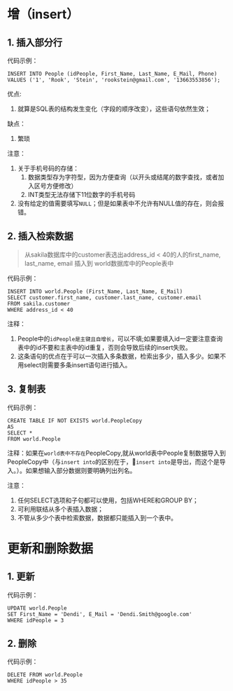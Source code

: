 # 增（insert）
## 1. 插入部分行
代码示例：
```
INSERT INTO People (idPeople, First_Name, Last_Name, E_Mail, Phone)
VALUES ('1', 'Rook', 'Stein', 'rookstein@gmail.com', '13663553856');

```
优点:
1. 就算是SQL表的结构发生变化（字段的顺序改变），这些语句依然生效；

缺点：
1. 繁琐

注意：
1. 关于手机号码的存储：
    1. 数据类型存为字符型，因为方便查询（以开头或结尾的数字查找，或者加入区号方便修改）
    2. INT类型无法存储下11位数字的手机号码
2. 没有给定的值需要填写`NULL`；但是如果表中不允许有NULL值的存在，则会报错。
## 2. 插入检索数据
> 从sakila数据库中的customer表选出address_id < 40的人的first_name, last_name, email 插入到 world数据库中的People表中

代码示例：
```
INSERT INTO world.People (First_Name, Last_Name, E_Mail)
SELECT customer.first_name, customer.last_name, customer.email
FROM sakila.customer
WHERE address_id < 40

```

注释： 
1. People中的`idPeople是主键且自增长`，可以不填;如果要填入id一定要注意查询表中的id不要和主表中的id重复，否则会导致后续的insert失败。
2. 这条语句的优点在于可以一次插入多条数据，检索出多少，插入多少。如果不用select则需要多条insert语句进行插入。

## 3. 复制表
代码示例：
```
CREATE TABLE IF NOT EXISTS world.PeopleCopy
AS
SELECT *
FROM world.People

```
注释：如果在`world表中不存在`PeopleCopy,就从world表中People复制数据导入到PeopleCopy中（与`insert into`的区别在于，`insert into`是导出，而这个是导入。）。如果想输入部分数据则要明确列出列名。

注意：
1. 任何SELECT选项和子句都可以使用，包括WHERE和GROUP BY； 
2. 可利用联结从多个表插入数据； 
3. 不管从多少个表中检索数据，数据都只能插入到一个表中。

# 更新和删除数据
## 1. 更新
代码示例：
```
UPDATE world.People
SET First_Name = 'Dendi', E_Mail = 'Dendi.Smith@google.com'
WHERE idPeople = 3

```

## 2. 删除
代码示例：
```
DELETE FROM world.People
WHERE idPeople > 35

```

